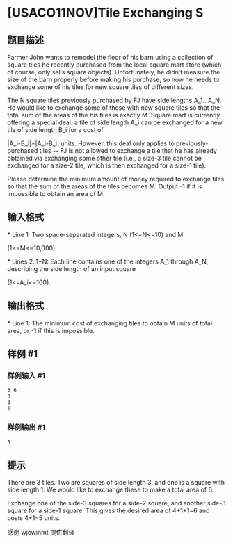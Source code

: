 # [USACO11NOV]Tile Exchanging S

## 题目描述

Farmer John wants to remodel the floor of his barn using a collection of square tiles he recently purchased from the local square mart store (which of course, only sells square objects).  Unfortunately, he didn't measure the size of the barn properly before making his purchase, so now he needs to exchange some of his tiles for new square tiles of different sizes.

The N square tiles previously purchased by FJ have side lengths A\_1...A\_N. He would like to exchange some of these with new square tiles so that the total sum of the areas of the his tiles is exactly M.  Square mart is currently offering a special deal: a tile of side length A\_i can be exchanged for a new tile of side length B\_i for a cost of

|A\_i-B\_i|\*|A\_i-B\_i| units. However, this deal only applies to 
previously-purchased tiles -- FJ is not allowed to exchange a tile that he has already obtained via exchanging some other tile (i.e., a size-3 tile cannot be exchanged for a size-2 tile, which is then exchanged for a size-1 tile).

Please determine the minimum amount of money required to exchange tiles so that the sum of the areas of the tiles becomes M.  Output -1 if it is impossible to obtain an area of M.



## 输入格式

\* Line 1: Two space-separated integers, N (1<=N<=10) and M 

(1<=M<=10,000). 

\* Lines 2..1+N: Each line contains one of the integers A\_1 through A\_N, describing the side length of an input square

(1<=A\_i<=100). 



## 输出格式

\* Line 1: The minimum cost of exchanging tiles to obtain M units of total area, or -1 if this is impossible.


## 样例 #1

### 样例输入 #1
```
3 6 
3 
3 
1
```

### 样例输出 #1

```
5
```

## 提示

There are 3 tiles.  Two are squares of side length 3, and one is a square with side length 1.  We would like to exchange these to make a total area of 6.


Exchange one of the side-3 squares for a side-2 square, and another side-3 square for a side-1 square.  This gives the desired area of 4+1+1=6 and costs 4+1=5 units.

感谢 wjcwinmt 提供翻译

